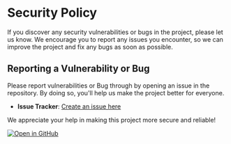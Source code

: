 
# Security Policy

If you discover any security vulnerabilities or bugs in the project, please let us know. We encourage you to report any issues you encounter, so we can improve the project and fix any bugs as soon as possible.

## Reporting a Vulnerability or Bug

Please report vulnerabilities  or Bug through by opening an issue in the repository. By doing so, you'll help us make the project better for everyone.

- **Issue Tracker**: [Create an issue here](https://github.com/onium16/flashbots-header-signer/issues)

We appreciate your help in making this project more secure and reliable!


[![Open in GitHub](https://img.shields.io/badge/Open%20in-GitHub-8da0cb?style=for-the-badge&labelColor=555555)](https://github.com/onium16/flashbots-header-signer)